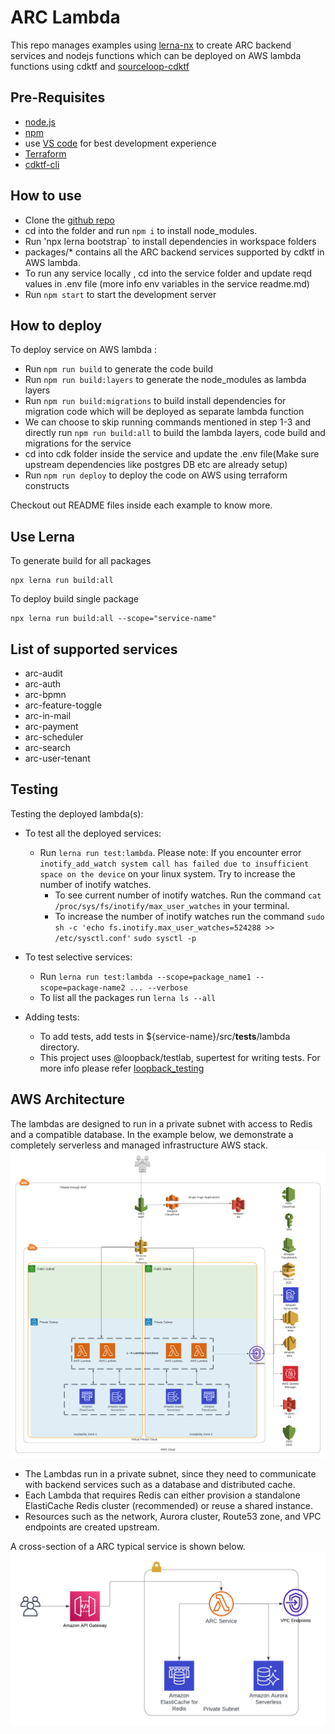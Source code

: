 # ARC Lambda

This repo manages examples using [lerna-nx](https://lerna.js.org/docs/getting-started) to create ARC backend services and nodejs functions which can be deployed on AWS lambda functions using cdktf and [sourceloop-cdktf](https://www.npmjs.com/package/sourceloop-cdktf)

## <a id="prereqs"></a> Pre-Requisites

- [node.js](https://nodejs.dev/download/)
- [npm](https://docs.npmjs.com/cli/v6/commands/npm-install)
- use [VS code](https://code.visualstudio.com/) for best development experience
- [Terraform](https://www.terraform.io/)
- [cdktf-cli](https://www.npmjs.com/package/cdktf-cli)

## How to use

- Clone the [github repo](https://github.com/sourcefuse/arc-lambda)
- cd into the folder and run `npm i` to install node_modules.
- Run 'npx lerna bootstrap` to install dependencies in workspace folders
- packages/\* contains all the ARC backend services supported by cdktf in AWS lambda.
- To run any service locally , cd into the service folder and update reqd values in .env file (more info env variables in the service readme.md)
- Run `npm start` to start the development server

## How to deploy

To deploy service on AWS lambda :

- Run `npm run build` to generate the code build
- Run `npm run build:layers` to generate the node_modules as lambda layers
- Run `npm run build:migrations` to build install dependencies for migration code which will be deployed as separate lambda function
- We can choose to skip running commands mentioned in step 1-3 and directly run `npm run build:all` to build the lambda layers, code build and migrations for the service
- cd into cdk folder inside the service and update the .env file(Make sure upstream dependencies like postgres DB etc are already setup)
- Run `npm run deploy` to deploy the code on AWS using terraform constructs

Checkout out README files inside each example to know more.

## Use Lerna

To generate build for all packages

```
npx lerna run build:all
```

To deploy build single package

```
npx lerna run build:all --scope="service-name"
```

## List of supported services

- arc-audit
- arc-auth
- arc-bpmn
- arc-feature-toggle
- arc-in-mail
- arc-payment
- arc-scheduler
- arc-search
- arc-user-tenant


## Testing

Testing the deployed lambda(s):

- To test all the deployed services:

  - Run `lerna run test:lambda`.
    Please note: If you encounter error `inotify_add_watch system call has failed due to insufficient space on the device` on your linux system. Try to increase the number of inotify watches.
    - To see current number of inotify watches. Run the command `cat /proc/sys/fs/inotify/max_user_watches` in your terminal.
    - To increase the number of inotify watches run the command `sudo sh -c 'echo fs.inotify.max_user_watches=524288 >> /etc/sysctl.conf'`
      `sudo sysctl -p`

- To test selective services:

  - Run `lerna run test:lambda --scope=package_name1 --scope=package-name2 ... --verbose`
  - To list all the packages run `lerna ls --all`

- Adding tests:
  - To add tests, add tests in ${service-name}/src/**tests**/lambda directory.
  - This project uses @loopback/testlab, supertest for writing tests. For more info please refer [loopback_testing](https://loopback.io/doc/en/lb4/Testing-your-application.html)

## AWS Architecture
The lambdas are designed to run in a private subnet with access to Redis and a compatible database. In the example below, we demonstrate a completely serverless and managed infrastructure AWS stack.
![ARC Lambda Baseline HLA](./static/arc_lambda_baseline_hla.png)

* The Lambdas run in a private subnet, since they need to communicate with backend services such as a database and distributed cache.
* Each Lambda that requires Redis can either provision a standalone ElastiCache Redis cluster (recommended) or reuse a shared instance.
* Resources such as the network, Aurora cluster, Route53 zone, and VPC endpoints are created upstream.

A cross-section of a ARC typical service is shown below.
![ARC Lambda Baseline HLA](./static/arc_lambda_cross_section.png)

